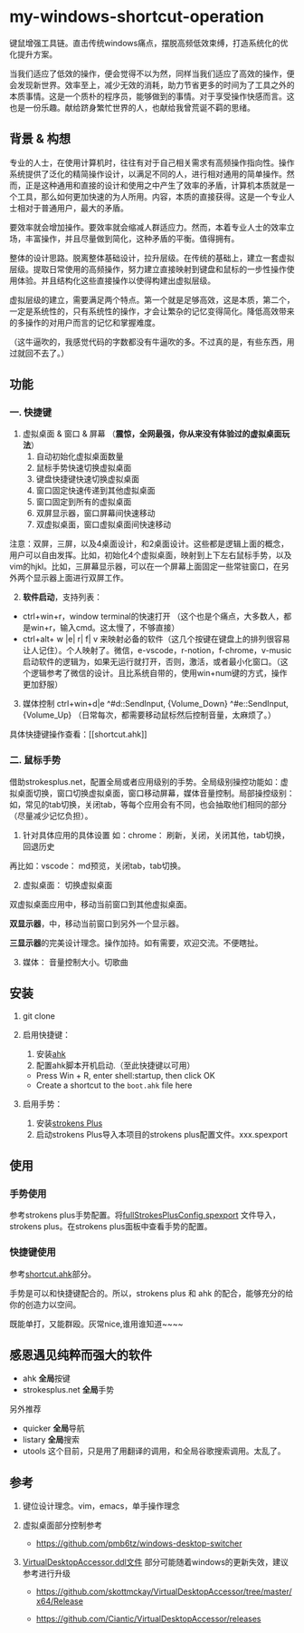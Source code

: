 # my-windows-shortcut-operation
键鼠增强工具链。直击传统windows痛点，摆脱高频低效束缚，打造系统化的优化提升方案。

当我们适应了低效的操作，便会觉得不以为然，同样当我们适应了高效的操作，便会发现新世界。效率至上，减少无效的消耗，助力节省更多的时间为了工具之外的本质事情。这是一个质朴的程序员，能够做到的事情。对于享受操作快感而言。这也是一份乐趣。献给跻身繁忙世界的人，也献给我曾荒诞不羁的思绪。

## 背景 & 构想
专业的人士，在使用计算机时，往往有对于自己相关需求有高频操作指向性。操作系统提供了泛化的精简操作设计，以满足不同的人，进行相对通用的简单操作。然而，正是这种通用和直接的设计和使用之中产生了效率的矛盾，计算机本质就是一个工具，那么如何更加快速的为人所用。内容，本质的直接获得。这是一个专业人士相对于普通用户，最大的矛盾。

要效率就会增加操作。要效率就会缩减人群适应力。然而，本着专业人士的效率立场，丰富操作，并且尽量做到简化，这种矛盾的平衡。值得拥有。

整体的设计思路。脱离整体基础设计，拉升层级。在传统的基础上，建立一套虚拟层级。提取日常使用的高频操作，努力建立直接映射到键盘和鼠标的一步性操作使用体验。并且结构化这些直接操作以使得构建出虚拟层级。

虚拟层级的建立，需要满足两个特点。第一个就是足够高效，这是本质，第二个，一定是系统性的，只有系统性的操作，才会让繁杂的记忆变得简化。降低高效带来的多操作的对用户而言的记忆和掌握难度。

（这牛逼吹的，我感觉代码的字数都没有牛逼吹的多。不过真的是，有些东西，用过就回不去了。）

## 功能
### 一. 快捷键
1. 虚拟桌面 & 窗口 & 屏幕 （**震惊，全网最强，你从来没有体验过的虚拟桌面玩法**）
   1. 自动初始化虚拟桌面数量
   2. 鼠标手势快速切换虚拟桌面
   3. 键盘快捷键快速切换虚拟桌面
   4. 窗口固定快速传递到其他虚拟桌面
   5. 窗口固定到所有的虚拟桌面   
   6. 双屏显示器，窗口屏幕间快速移动
   7. 双虚拟桌面，窗口虚拟桌面间快速移动

注意：双屏，三屏，以及4桌面设计，和2桌面设计。这些都是逻辑上面的概念，用户可以自由发挥。比如，初始化4个虚拟桌面，映射到上下左右鼠标手势，以及vim的hjkl。比如，三屏幕显示器，可以在一个屏幕上面固定一些常驻窗口，在另外两个显示器上面进行双屏工作。

2. **软件启动**，支持列表：
* ctrl+win+r，window terminal的快速打开 （这个也是个痛点，大多数人，都是win+r，输入cmd。这太慢了，不够直接）
* ctrl+alt+ w |e| r| f| v 来映射必备的软件（这几个按键在键盘上的排列很容易让人记住）。个人映射了。微信，e-vscode，r-notion，f-chrome，v-music
启动软件的逻辑为，如果无运行就打开，否则，激活，或者最小化窗口。（这个逻辑参考了微信的设计。且比系统自带的，使用win+num键的方式，操作更加舒服）

3. 媒体控制 ctrl+win+d|e ^#d::SendInput, {Volume_Down} ^#e::SendInput, {Volume_Up} （日常每次，都需要移动鼠标然后控制音量，太麻烦了。）

具体快捷键操作查看：[[shortcut.ahk]]

### 二. 鼠标手势
借助strokesplus.net，配置全局或者应用级别的手势。全局级别操控功能如：虚拟桌面切换，窗口切换虚拟桌面，窗口移动屏幕，媒体音量控制。局部操控级别：如，常见的tab切换，关闭tab，等每个应用会有不同，也会抽取他们相同的部分（尽量减少记忆负担）。

1. 针对具体应用的具体设置
如：chrome：
刷新，关闭，关闭其他，tab切换，回退历史

再比如：vscode：
md预览，关闭tab，tab切换。

2. 虚拟桌面：
切换虚拟桌面

双虚拟桌面应用中，移动当前窗口到其他虚拟桌面。

**双显示器**，中，移动当前窗口到另外一个显示器。

**三显示器**的完美设计理念。操作加持。如有需要，欢迎交流。不便瞎扯。

3. 媒体：
音量控制大小。切歌曲

## 安装
1. git clone

2. 启用快捷键： 
   1. 安装[ahk](https://www.autohotkey.com/)
   2. 配置ahk脚本开机启动.（至此快捷键以可用）
   - Press Win + R, enter shell:startup, then click OK
   - Create a shortcut to the `boot.ahk` file here
     
3. 启用手势：  
   1. 安装[strokens Plus](https://www.strokesplus.com/downloads/)
   2. 启动strokens Plus导入本项目的strokens plus配置文件。xxx.spexport

## 使用

### 手势使用
参考strokens plus手势配置。将[fullStrokesPlusConfig.spexport](fullStrokesPlusConfig.spexport) 文件导入，strokens plus。在strokens plus面板中查看手势的配置。

### 快捷键使用
参考[shortcut.ahk](shortcut.ahk)部分。

手势是可以和快捷键配合的。所以，strokens plus 和 ahk 的配合，能够充分的给你的创造力以空间。

既能单打，又能群殴。灰常nice,谁用谁知道~~~~

## 感恩遇见纯粹而强大的软件
- ahk **全局**按键
- strokesplus.net  **全局**手势

另外推荐
- quicker **全局**导航
- listary **全局**搜索
- utools 这个目前，只是用了用翻译的调用，和全局谷歌搜索调用。太乱了。

## 参考
1. 键位设计理念。vim，emacs，单手操作理念
2. 虚拟桌面部分控制参考
   - https://github.com/pmb6tz/windows-desktop-switcher
3. [VirtualDesktopAccessor.ddl文件](VirtualDesktopAccessor.ddl) 部分可能随着windows的更新失效，建议参考进行升级 

   - https://github.com/skottmckay/VirtualDesktopAccessor/tree/master/x64/Release

   - https://github.com/Ciantic/VirtualDesktopAccessor/releases
